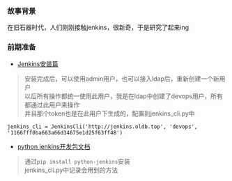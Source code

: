 ### 故事背景
在旧石器时代，人们刚刚接触jenkins，很新奇，于是研究了起来ing  

### 前期准备

* [Jenkins安装篇](https://my.oschina.net/bxxfighting/blog/3122435)  
> 安装完成后，可以使用admin用户，也可以接入ldap后，重新创建一个新用户  
> 以后所有操作都统一使用此用户，我是在ldap中创建了devops用户，所有都通过此用户来操作  
> 并且那个token也是在此用户下生成的，配置到jenkins_cli.py中  
```
jenkins_cli = JenkinsCli('http://jenkins.oldb.top', 'devops', '1166fff0ba663a66d34675e1d25f63ff48')
```

* [python jenkins开发包文档](https://python-jenkins.readthedocs.io/en/latest/examples.html)  
> 通过```pip install python-jenkins```安装  
> jenkins_cli.py中记录会用到的方法  
